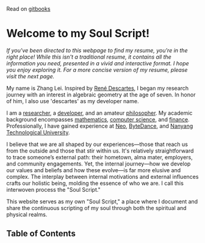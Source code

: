 Read on [gitbooks](https://zhang-leis-soul-script.gitbook.io/doc)

# Welcome to my Soul Script!

*If you've been directed to this webpage to find my resume, you're in the right place! While this isn't a traditional resume, it contains all the information you need, presented in a vivid and interactive format. I hope you enjoy exploring it. For a more concise version of my resume, please visit the next page.*


My name is Zhang Lei. Inspired by [René Descartes](https://en.wikipedia.org/wiki/Ren%C3%A9\_Descartes), I began my research journey with an interest in algebraic geometry at the age of seven. In honor of him, I also use 'descartes' as my developer name.&#x20;

I am a [researcher](define-myself-as/researcher.md), a [developer](define-myself-as/developer.md), and an amateur [philosopher](define-myself-as/philosopher.md). My academic background encompasses [mathematics](my-knowledge-base/academic-foundations/mathematics.md), [computer science](my-knowledge-base/academic-foundations/computer-science.md), and [finance](my-knowledge-base/academic-foundations/finance.md). Professionally, I have gained experience at [Neo](https://neo.org/), [ByteDance](https://www.bytedance.com/en/), and [Nanyang Technological University](https://www.ntu.edu.sg/).

I believe that we are all shaped by our experiences—those that reach us from the outside and those that stir within us. It's relatively straightforward to trace someone’s external path: their hometown, alma mater, employers, and community engagements. Yet, the internal journey—how we develop our values and beliefs and how these evolve—is far more elusive and complex. The interplay between internal motivations and external influences crafts our holistic being, molding the essence of who we are. I call this interwoven process the "Soul Script."

This website serves as my own "Soul Script," a place where I document and share the continuous scripting of my soul through both the spiritual and physical realms.

## Table of Contents



